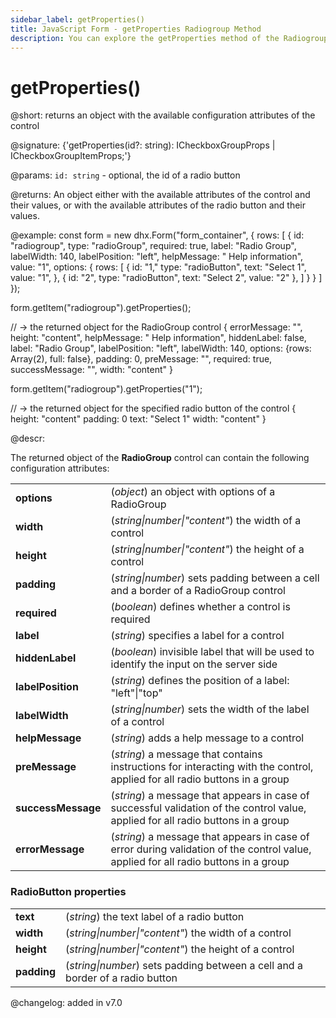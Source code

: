 ```yaml
---
sidebar_label: getProperties()
title: JavaScript Form - getProperties Radiogroup Method 
description: You can explore the getProperties method of the Radiogroup control of Form in the documentation of the DHTMLX JavaScript UI library. Browse developer guides and API reference, try out code examples and live demos, and download a free 30-day evaluation version of DHTMLX Suite 7.
---
```


# getProperties()

@short: returns an object with the available configuration attributes of the control

@signature: {'getProperties(id?: string): ICheckboxGroupProps | ICheckboxGroupItemProps;'}

@params:
`id: string` - optional, the id of a radio button

@returns:
An object either with the available attributes of the control and their values, or with the available attributes of the radio button and their values.

@example:
const form = new dhx.Form("form_container", { 
    rows: [
        {
            id: "radiogroup",
            type: "radioGroup",
            required: true,
            label: "Radio Group",
            labelWidth: 140,
            labelPosition: "left",
            helpMessage: " Help information",
            value: "1",
            options: {
                rows: [
                    {
						id: "1,"
                        type: "radioButton",
                        text: "Select 1",
                        value: "1",
                    },
                    {
						id: "2",
                        type: "radioButton",
                        text: "Select 2",
                        value: "2"
                    },
                ]
            }
        }
     ]
});
 
form.getItem("radiogroup").getProperties();

// -> the returned object for the RadioGroup control
{
	errorMessage: "",
	height: "content",
	helpMessage: " Help information",
	hiddenLabel: false,
	label: "Radio Group",
	labelPosition: "left",
	labelWidth: 140,
	options: {rows: Array(2), full: false},
	padding: 0,
	preMessage: "",
	required: true,
	successMessage: "",
	width: "content"
}

form.getItem("radiogroup").getProperties("1");

// -> the returned object for the specified radio button of the control
{
	height: "content"
	padding: 0
	text: "Select 1"
	width: "content"
}

@descr:

The returned object of the **RadioGroup** control can contain the following configuration attributes:

<table>
	<tbody>
		<tr>
			<td><b>options</b></td>
			<td>(<i>object</i>) an object with options of a RadioGroup</td>
		</tr>
		<tr>
			<td><b>width</b></td>
			<td>(<i>string|number|"content"</i>) the width of a control</td>
		</tr>
		<tr>
			<td><b>height</b></td>
			<td>(<i>string|number|"content"</i>) the height of a control</td>
		</tr>
			<tr>
			<td><b>padding</b></td>
			<td>(<i>string|number</i>) sets padding between a cell and a border of a RadioGroup control</td>
		</tr>
		<tr>
			<td><b>required</b></td>
			<td>(<i>boolean</i>) defines whether a control is required</td>
		</tr>
		<tr>
			<td><b>label</b></td>
			<td>(<i>string</i>) specifies a label for a control</td>
		</tr>
    <tr>
			<td><b>hiddenLabel</b></td>
			<td>(<i>boolean</i>) invisible label that will be used to identify the input on the server side</td>
		</tr>
    <tr>
			<td><b>labelPosition</b></td>
			<td>(<i>string</i>) defines the position of a label: "left"|"top"</td>
		</tr>
    <tr>
			<td><b>labelWidth</b></td>
			<td>(<i>string|number</i>) sets the width of the label of a control</td>
		</tr>
    <tr>
			<td><b>helpMessage</b></td>
			<td>(<i>string</i>) adds a help message to a control</td>
		</tr>
		<tr>
			<td><b>preMessage</b></td>
			<td>(<i>string</i>) a message that contains instructions for interacting with the control, applied for all radio buttons in a group</td>
		</tr>
		<tr>
			<td><b>successMessage</b></td>
			<td>(<i>string</i>) a message that appears in case of successful validation of the control value, applied for all radio buttons in a group</td>
		</tr>
		<tr>
			<td><b>errorMessage</b></td>
			<td>(<i>string</i>) a message that appears in case of error during validation of the control value, applied for all radio buttons in a group</td>
		</tr>
    </tbody>
</table>

### RadioButton properties

<table>
	<tbody>
			<tr>
			<td><b>text</b></td>
			<td>(<i>string</i>) the text label of a radio button</td>
		</tr>
		<tr>
			<td><b>width</b></td>
			<td>(<i>string|number|"content"</i>) the width of a control</td>
		</tr>
		<tr>
			<td><b>height</b></td>
			<td>(<i>string|number|"content"</i>) the height of a control</td>
		</tr>
		<tr>
			<td><b>padding</b></td>
			<td>(<i>string|number</i>) sets padding between a cell and a border of a radio button</td>
		</tr>
    </tbody>
</table>

@changelog: added in v7.0
